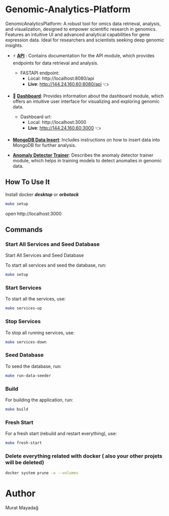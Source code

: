 # Genomic-Analytics-Platform
GenomicAnalyticsPlatform: A robust tool for omics data retrieval, analysis, and visualization, designed to empower scientific research in genomics. Features an intuitive UI and advanced analytical capabilities for gene expression data. Ideal for researchers and scientists seeking deep genomic insights.

- ⚡ **[API](api/Readme.md)** : Contains documentation for the API module, which provides endpoints for data retrieval and analysis.
    - FASTAPI endpoint: 
        - Local: http://localhost:8080/api
        - **Live**: http://144.24.160.60:8080/api 👈

- 🚀 **[Dashboard](dashboard/Readme.md)**: Provides information about the dashboard module, which offers an intuitive user interface for visualizing and exploring genomic data.
    - Dashboard url:
        - Local: http://localhost:3000
        - **Live**: http://144.24.160.60:3000 👈

- **[MongoDB Data Insert](data/mongodb-data-insert/Readme.md)**: Includes instructions on how to insert data into MongoDB for further analysis.
- **[Anomaly Detector Trainer](data/anomaly-detector-trainer/Readme.md)**: Describes the anomaly detector trainer module, which helps in training models to detect anomalies in genomic data.

## How To Use It

Install docker ***desktop*** or ***orbstack***
```bash
make setup
```
open http://localhost:3000

## Commands

### Start All Services and Seed Database

Start All Services and Seed Database

To start all services and seed the database, run:

```bash
make setup
```

### Start Services
To start all the services, use:

```bash
make services-up
```

### Stop Services
To stop all running services, use:

```bash
make services-down
```

### Seed Database
To seed the database, run:
```bash
make run-data-seeder
```

### Build
For building the application, run:
```bash
make build
```

### Fresh Start
For a fresh start (rebuild and restart everything), use:
```bash
make fresh-start
```

### Delete everything related with docker ( also your other projets will be deleted)
```bash
docker system prune -a --volumes
```

# Author
Murat Mayadağ
